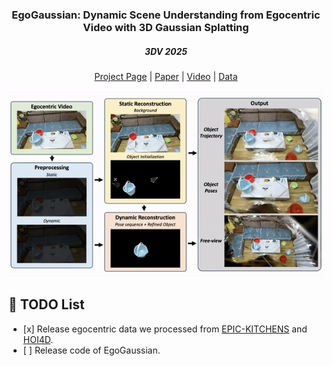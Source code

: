 <p align="center">
  <h3 align="center">EgoGaussian: Dynamic Scene Understanding from Egocentric Video with 3D Gaussian Splatting</h3>
  <h5 align="center">3DV 2025</h5>
</p>

<div align="center"> 

[Project Page](https://zdwww.github.io/egogs.github.io/) | [Paper](https://arxiv.org/abs/2406.19811) | [Video](https://www.youtube.com/watch?v=nsZrmM7CJB0) | [Data]()

  <img src="assets/egogs.gif">
</div>

## 📝 TODO List
- \[x\] Release egocentric data we processed from [EPIC-KITCHENS](https://epic-kitchens.github.io/2024) and [HOI4D](https://hoi4d.github.io).
- \[ \] Release code of EgoGaussian.